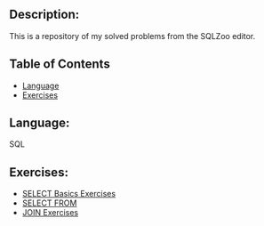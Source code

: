 ## Description: 
This is a repository of my solved problems from the SQLZoo editor.


## Table of Contents
* [Language](#language)
* [Exercises](#Exercises)

## Language: 
SQL

## Exercises:
- [SELECT Basics Exercises](https://github.com/LinhQuach13/SQLZoo_SQL_Practice_Problems/blob/master/SELECT_basics.sql)
- [SELECT FROM](https://github.com/LinhQuach13/SQLZoo_SQL_Practice_Problems/blob/master/SELECT_from_World_Exercises.sql)
- [JOIN Exercises](https://github.com/LinhQuach13/SQLZoo_SQL_Practice_Problems/blob/master/the_JOIN_operation.sql)

